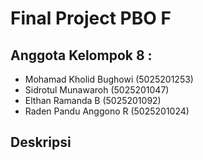 # Final Project PBO F

## Anggota Kelompok 8 :
* Mohamad Kholid Bughowi (5025201253)
* Sidrotul Munawaroh (5025201047)
* Elthan Ramanda B (5025201092)
* Raden Pandu Anggono R (5025201024)

## Deskripsi
